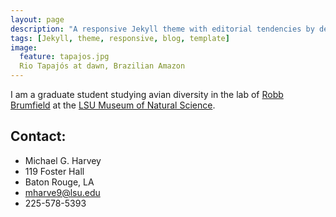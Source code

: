 ```yaml
---
layout: page
description: "A responsive Jekyll theme with editorial tendencies by designer Michael Rose."
tags: [Jekyll, theme, responsive, blog, template]
image:
  feature: tapajos.jpg
  Rio Tapajós at dawn, Brazilian Amazon
---
```


I am a graduate student studying avian diversity in the lab of [Robb Brumfield](http://www.museum.lsu.edu/brumfield.html) at the [LSU Museum of Natural Science](http://appl003.lsu.edu/natsci/lmns.nsf/index).

## Contact:

   
* Michael G. Harvey
* 119 Foster Hall
* Baton Rouge, LA
* mharve9@lsu.edu
* 225-578-5393